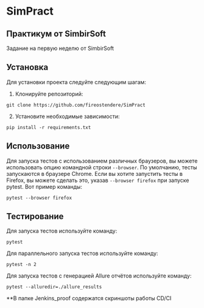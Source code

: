 ﻿# SimPract
## Практикум от SimbirSoft

Задание на первую неделю от SimbirSoft

## Установка

Для установки проекта следуйте следующим шагам:

1. Клонируйте репозиторий:
```
git clone https://github.com/fireostendere/SimPract
```
2. Установите необходимые зависимости:
```
pip install -r requirements.txt
```

## Использование

Для запуска тестов с использованием различных браузеров, вы можете использовать опцию командной строки `--browser`. По умолчанию, тесты запускаются в браузере Chrome. Если вы хотите запустить тесты в Firefox, вы можете сделать это, указав `--browser firefox` при запуске pytest. Вот пример команды:

```
pytest --browser firefox
```

## Тестирование

Для запуска тестов используйте команду:

```
pytest
```

Для параллельного запуска тестов используйте команду:

```
pytest -n 2
```

Для запуска тестов с генерацией Allure отчётов используйте команду:

```
pytest --alluredir=./allure_results
```

**В папке Jenkins_proof содержатся скриншоты работы CD/CI